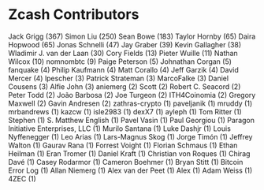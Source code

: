 Zcash Contributors
==================

Jack Grigg (367)
Simon Liu (250)
Sean Bowe (183)
Taylor Hornby (65)
Daira Hopwood (65)
Jonas Schnelli (47)
Jay Graber (39)
Kevin Gallagher (38)
Wladimir J. van der Laan (30)
Cory Fields (13)
Pieter Wuille (11)
Nathan Wilcox (10)
nomnombtc (9)
Paige Peterson (5)
Johnathan Corgan (5)
fanquake (4)
Philip Kaufmann (4)
Matt Corallo (4)
Jeff Garzik (4)
David Mercer (4)
lpescher (3)
Patrick Strateman (3)
MarcoFalke (3)
Daniel Cousens (3)
Alfie John (3)
aniemerg (2)
Scott (2)
Robert C. Seacord (2)
Peter Todd (2)
João Barbosa (2)
Joe Turgeon (2)
ITH4Coinomia (2)
Gregory Maxwell (2)
Gavin Andresen (2)
zathras-crypto (1)
paveljanik (1)
mruddy (1)
mrbandrews (1)
kazcw (1)
isle2983 (1)
dexX7 (1)
ayleph (1)
Tom Ritter (1)
Stephen (1)
S. Matthew English (1)
Pavel Vasin (1)
Paul Georgiou (1)
Paragon Initiative Enterprises, LLC (1)
Murilo Santana (1)
Luke Dashjr (1)
Louis Nyffenegger (1)
Leo Arias (1)
Lars-Magnus Skog (1)
Jorge Timón (1)
Jeffrey Walton (1)
Gaurav Rana (1)
Forrest Voight (1)
Florian Schmaus (1)
Ethan Heilman (1)
Eran Tromer (1)
Daniel Kraft (1)
Christian von Roques (1)
Chirag Davé (1)
Casey Rodarmor (1)
Cameron Boehmer (1)
Bryan Stitt (1)
Bitcoin Error Log (1)
Allan Niemerg (1)
Alex van der Peet (1)
Alex (1)
Adam Weiss (1)
4ZEC (1)

